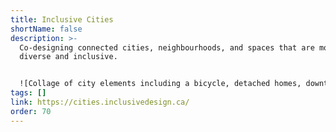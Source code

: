 ```yaml
---
title: Inclusive Cities
shortName: false
description: >-
  Co-designing connected cities, neighbourhoods, and spaces that are more
  diverse and inclusive.


  ![Collage of city elements including a bicycle, detached homes, downtown high rise buildings, tree, and bird. ](/media/cities.png)
tags: []
link: https://cities.inclusivedesign.ca/
order: 70
---
```

